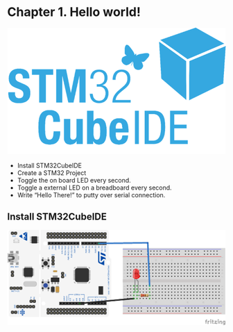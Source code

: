 # Chapter 1. Hello world!


<p align="center">
    <img src = "STM32CubeLogo.png">
</p>


- Install STM32CubeIDE 
- Create a STM32 Project
- Toggle the on board LED every second.
- Toggle a external LED on a breadboard every second.
- Write “Hello There!” to putty over serial connection.


## Install STM32CubeIDE





<p align="center">
    <img src = "BlinkLed_bb.png">
</p>
